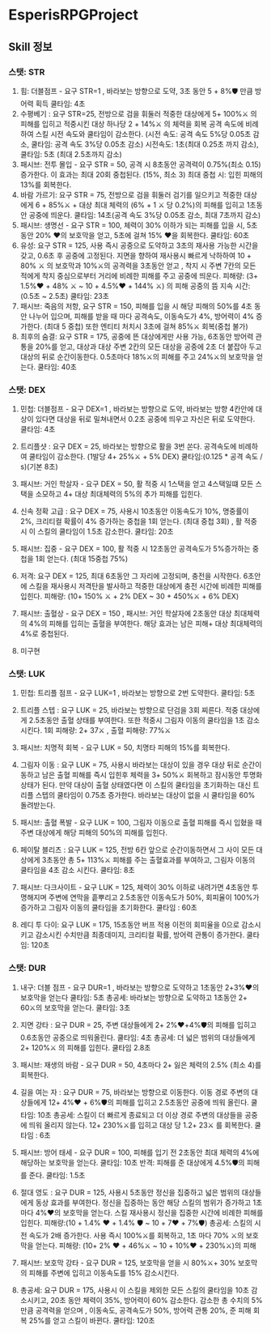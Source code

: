 # EsperisRPGProject
## Skill 정보
### 스탯: STR
  1. 힘: 더블점프 - 요구 STR=1 , 바라보는 방향으로 도약, 3초 동안 5 + 8%🛡 만큼 방어력 획득  쿨타임: 4초
  2. 수평베기 : 요구 STR=25, 전방으로 검을 휘둘러 적중한 대상에게 5+ 100%⚔ 의 피해를 입히고 적중시킨 대상 하나당 2 + 14%⚔ 의 체력을 회복
     공격 속도에 비례하여 스킬 시전 속도와 쿨타임이 감소한다. (시전 속도: 공격 속도 5%당 0.05초 감소, 쿨타임: 공격 속도 3%당 0.05초 감소)
     시전속도: 1초(최대 0.25초 까지 감소), 쿨타임: 5초 (최대 2.5초까지 감소)
  3. 패시브: 전투 몰입 - 요구 STR = 50, 공격 시 8초동안 공격력이 0.75%(최소 0.15) 증가한다. 이 효과는 최대 20회 중첩된다. (15%, 최소 3)
     최대 중첩 시: 입힌 피해의 13%를 회복한다.
  4. 바람 가르기: 요구 STR = 75, 전방으로 검을 휘둘러 검기를 일으키고 적중한 대상에게 6 + 85%⚔ + 대상 최대 체력의 (6% + 1 ⚔ 당 0.2%)의 피해를 입히고 1초동안 공중에 띄운다. 쿨타임: 14초(공격 속도 3%당 0.05초 감소, 최대 7초까지 감소)
  5. 패시브: 생명선 - 요구 STR = 100, 체력이 30% 이하가 되는 피해를 입을 시, 5초 동안 20% ♥의 보호막을 얻고, 5초에 걸쳐 15% ♥을 회복한다. 쿨타임: 60초
  6. 유성: 요구 STR = 125, 사용 즉시 공중으로 도약하고 3초의 재사용 가능한 시간을 갖고, 0.6초 후 공중에 고정된다. 지면을 향하여 재사용시 빠르게 낙하하여 10 + 80% ⚔ 의 보호막과 10%⚔의 공격력을 3초동안 얻고 , 착지 시 주변 7칸의 모든 적에게 착지 중심으로부터 거리에 비례한 피해를 주고 공중에 띄운다.
     피해량: (3+ 1.5%♥ + 48% ⚔ ~ 10 + 4.5%♥ + 144% ⚔) 의 피해
     공중의 뜸 지속 시간: (0.5초 ~ 2.5초)
    쿨타임: 23초
   7. 패시브: 죽음의 저항, 요구 STR = 150, 피해를 입을 시 해당 피해의 50%를 4초 동안 나누어 입으며, 피해를 받을 때 마다 공격속도, 이동속도가 4%, 방어력이 4% 증가한다. (최대 5 중첩) 또한 엔티티 처치시 3초에 걸쳐 85%⚔ 회복(중첩 불가)
   8. 최후의 숨결: 요구 STR = 175, 공중에 뜬 대상에게만 사용 가능, 6초동안 방어력 관통을 20%를 얻고, 대상과 대상 주변 2칸의 모든 대상을 공중에 2초 더 붙잡아 두고 대상의 뒤로 순간이동한다. 0.5초마다 18%⚔의 피해를 주고 24%⚔의 보호막을 얻는다. 쿨타임: 40초



### 스탯: DEX 
  1. 민첩: 더블점프 - 요구 DEX=1 , 바라보는 방향으로 도약, 바라보는 방향 4칸안에 대상이 있다면 대상을 뒤로 밀쳐내면서 0.2초 공중에 띄우고 자신은 뒤로 도약한다.  쿨타임: 4초
  2. 트리플샷 : 요구 DEX = 25, 바라보는 방향으로 활을 3번 쏜다. 공격속도에 비례하여 쿨타임이 감소한다. (1발당 4+ 25%⚔ + 5% DEX) 쿨타임:(0.125 * 공격 속도 / s)(기본 8초)
     
  3. 패시브: 거인 학살자 - 요구 DEX = 50, 활 적중 시 1스택을 얻고 4스택일떄 모든 스택을 소모하고 4+ 대상 최대체력의 5%의 추가 피해를 입힌다.
  4. 신속 정확 고급 : 요구 DEX = 75, 사용시 10초동안 이동속도가 10%, 명중률이 2%, 크리티컬 확률이 4% 증가하는 중첩을 1회 얻는다. (최대 중첩 3회) , 활 적중시 이 스킬의 쿨타임이 1.5초 감소한다. 쿨타임: 20초
  5. 패시브: 집중 - 요구 DEX = 100, 활 적중 시 12초동안 공격속도가 5%증가하는 중첩을 1회 얻는다. (최대 15중첩 75%)
  6. 저격: 요구 DEX = 125, 최대 6초동안 그 자리에 고정되며, 충전을 시작한다.
    6초안에 스킬을 재사용시 저격탄을 발사하고 적중한 대상에게 충전 시간에 비례한 피해를 입힌다.
    피해량: (10+ 150% ⚔ + 2% DEX ~ 30 + 450%⚔ + 6% DEX) 
   7. 패시브: 출혈상 - 요구 DEX = 150 , 패시브: 거인 학살자에 2초동안 대상 최대체력의 4%의 피해를 입히는 출혈을 부여한다.
      해당 효과는 남은 피해+ 대상 최대체력의 4%로 중첩된다.
   8. 미구현




### 스탯:  LUK
  1. 민첩: 트리플 점프 - 요구 LUK=1 , 바라보는 방향으로 2번 도약한다.  쿨타임: 5초
  2. 트리플 스텝 : 요구 LUK = 25, 바라보는 방향으로 단검을 3회 찌른다. 적중 대상에게 2.5초동안 출혈 상태를 부여한다.
    또한 적중시 그림자 이동의 쿨타임을 1초 감소시킨다.  1회 피해량: 2+ 37⚔ , 출혈 피해량:  77%⚔
  3. 패시브: 치명적 회복 - 요구 LUK = 50, 치명타 피해의 15%를 회복한다.
  4. 그림자 이동 : 요구 LUK = 75, 사용시 바라보는 대상이 있을 경우 대상 뒤로 순간이동하고 남은 출혈 피해를 즉시 입힌후 체력을 3+ 50%⚔ 회복하고 잠시동안 투명화 상태가 된다. 만약 대상이 출혈 상태였다면 이 스킬의 쿨타임을 초기화하는 대신 트리플 스텝의 쿨타임이 0.75초 증가한다.
  바라보는 대상이 없을 시 쿨타임을 60% 돌려받는다.
  5. 패시브: 출혈 폭발 - 요구 LUK = 100, 그림자 이동으로 출혈 피해를 즉시 입혔을 때 주변 대상에게 해당 피해의 50%의 피해를 입힌다.
  6. 페이탈 블리츠 : 요구 LUK = 125, 전방 6칸 앞으로 순간이동하면서 그 사이 모든 대상에게  3초동안 총 5+ 113%⚔ 피해를 주는 출혈효과를 부여하고, 그림자 이동의 쿨타임을 4초 감소 시킨다. 쿨타임: 8초

   7. 패시브: 다크사이트 - 요구 LUK = 125, 체력이 30% 이하로 내려가면 4초동안 투명해지며 주변에 연막을 흩뿌리고 2.5초동안 이동속도가 50%, 회피율이 100%가 증가하고 그림자 이동의 쿨타임을 초기화한다. 쿨타임 : 60초
   8. 레디 투 다이: 요구 LUK = 175, 15초동안 버프 적용 이전의 회피율을 0으로 감소시키고 감소시킨 수치만큼 최종데미지, 크리티컬 확률, 방어력 관통이 증가한다. 쿨타임: 120초




### 스탯:  DUR
  1. 내구: 더블 점프 - 요구 DUR=1 , 바라보는 방향으로  도약하고 1초동안 2+3%♥의 보호막을 얻는다  쿨타임: 5초
                          총공세: 바라보는 방향으로 도약하고  1초동안 2+ 60⚔의 보호막을 얻는다. 쿨타임: 3초

  2. 지면 강타 : 요구 DUR = 25, 주변 대상들에게 2+ 2%♥+4%🛡의 피해를 입히고 0.6초동안 공중으로 띄워올린다. 쿨타임: 4초
                          총공세: 더 넓은 범위의 대상들에게 2+ 120%⚔ 의 피해를 입힌다. 쿨타임 2.8초
  3. 패시브: 재생의 바람 - 요구 DUR = 50, 4초마다 2+ 잃은 체력의 2.5% (최소 4)를 회복한다.
  4. 길을 여는 자 : 요구 DUR = 75, 바라보는 방향으로 이동한다. 이동 경로 주변의 대상들에게 12+ 4%♥ + 6%🛡의 피해를 입히고 2.5초동안 공중에 띄워 올린다. 쿨타임: 10초
                총공세: 스킬이 더 빠르게 종료되고 더 이상 경로 주변의 대상들을 공중에 띄워 올리지 않는다.
                        12+ 230%⚔를 입히고 대상 당 1.2+ 23⚔ 를 회복한다. 쿨타임 : 6초

  5. 패시브: 방어 태세 - 요구 DUR = 100, 피해를 입기 전 2초동안 최대 체력의 4%에 해당하는 보호막을 얻는다. 쿨타임: 10초
            반격: 피해를 준 대상에게 4.5%🛡의 피해를 준다. 쿨타임: 1.5초
  6. 절대 영도 : 요구 DUR = 125, 사용시 5초동안 정신을 집중하고 넓은 범위의 대상들에게 동상 효과를 부여한다. 정신을 집중하는 동안 해당 스킬의 범위가 증가하고 1초마다 4%♥의 보호막을 얻는다. 스킬 재사용시 정신을 집중한 시간에 비례한 피해를 입힌다.
                                  피해량:(10 + 1.4% ♥ + 1.4% 🛡 ~ 10 + 7♥ + 7%🛡) 
                                  총공세: 스킬의 시전 속도가 2배 증가한다. 사용 즉시 100%⚔를 회복하고,  1초 마다 70% ⚔의 보호막을 얻는다.  피해량: (10+ 2% ♥ + 46%⚔ ~ 10 + 10%♥ + 230%⚔)의 피해
  
   7. 패시브: 보호막 강타 - 요구 DUR = 125, 보호막을 얻을 시 80%⚔+ 30% 보호막 의 피해를 주변에 입히고 이동속도를 15% 감소시킨다.
   8. 총공세: 요구 DUR = 175, 사용시 이 스킬을 제외한 모든 스킬의 쿨타임을 10초 감소시키고, 20초 동안 체력이 35%, 방어력이 60% 감소한다. 감소한 총 수치의 5%만큼 공격력을 얻으며 , 이동속도, 공격속도가 50%, 방어력 관통 20%, 준 피해 회복 25%를 얻고 스킬이 바뀐다. 쿨타임: 120초

